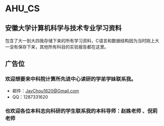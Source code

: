 # AHU_CS
## 安徽大学计算机科学与技术专业学习资料
包含了大一到大四我存储下来的所有学习资料，C语言和数据结构因为当时刚上大一没有保存下来，其他所有科目的实验报告都在这里。

## 广告位
### 欢迎想要来中科院计算所先进中心读研的学弟学妹联系我。
- 邮件：JayChou1620@Gmail.com
- QQ：1287331620

### 也欢迎各位本科志向科研的学生联系我的本科导师：赵姝老师 、倪莉老师
